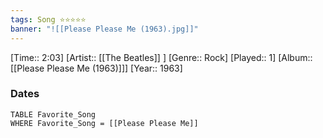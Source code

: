 ```yaml
---
tags: Song ⭐⭐⭐⭐⭐ 
banner: "![[Please Please Me (1963).jpg]]"
---
```

[Time:: 2:03]
[Artist:: [[The Beatles]] ]
[Genre:: Rock]
[Played:: 1]
[Album:: [[Please Please Me (1963)]]]
[Year:: 1963]
### Dates
````dataview
TABLE Favorite_Song
WHERE Favorite_Song = [[Please Please Me]]
````